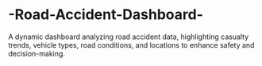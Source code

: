# -Road-Accident-Dashboard-
A dynamic dashboard analyzing road accident data, highlighting casualty trends, vehicle types, road conditions, and locations to enhance safety and decision-making.
